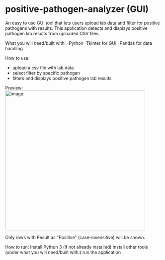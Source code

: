 # positive-pathogen-analyzer (GUI) 
An easy to use GUI tool that lets users upload lab data and filter for positive pathogens with results. This application detects and displays positive pathogen lab results from uploaded CSV files.

What you will need/built with:
-Python
-Tkinter for GUI
-Pandas for data handling

How to use:
- upload a csv file with lab data
- select filter by specific pathogen
- filters and displays positive pathogen lab results

Preview: 
<img width="450" alt="image" src="https://github.com/user-attachments/assets/96be0bd6-579b-4e34-bb06-17fbd8556286" />

Only rows with Result as "Positive" (case-insensitive) will be shown.

How to run: 
Install Python 3 (if not already installed)
Install other tools (under what you will need/built with:) 
run the application

